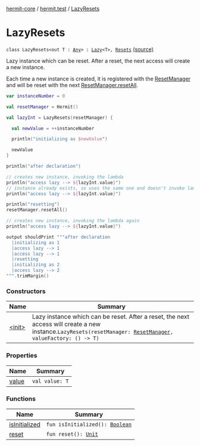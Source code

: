 [hermit-core](../../index.md) / [hermit.test](../index.md) / [LazyResets](./index.md)

# LazyResets

`class LazyResets<out T : `[`Any`](https://kotlinlang.org/api/latest/jvm/stdlib/kotlin/-any/index.html)`> : `[`Lazy`](https://kotlinlang.org/api/latest/jvm/stdlib/kotlin/-lazy/index.html)`<T>, `[`Resets`](../-resets/index.md) [(source)](https://github.com/RBusarow/AutoReset/tree/master/hermit-core/src/main/kotlin/hermit/test/LazyResets.kt#L27)

Lazy instance which can be reset.  After a reset, the next access will create a new instance.

Each time a new instance is created, it is registered with the [ResetManager](../-reset-manager/index.md) and will be reset with the next [ResetManager.resetAll](../-reset-manager/reset-all.md).

``` kotlin
var instanceNumber = 0

val resetManager = Hermit()

val lazyInt = LazyResets(resetManager) {

  val newValue = ++instanceNumber

  println("initializing as $newValue")

  newValue
}

println("after declaration")

// creates new instance, invoking the lambda
println("access lazy --> ${lazyInt.value}")
// instance already exists, so uses the same one and doesn't invoke lambda
println("access lazy --> ${lazyInt.value}")

println("resetting")
resetManager.resetAll()

// creates new instance, invoking the lambda again
println("access lazy --> ${lazyInt.value}")

output shouldPrint """after declaration
  |initializing as 1
  |access lazy --> 1
  |access lazy --> 1
  |resetting
  |initializing as 2
  |access lazy --> 2
""".trimMargin()
```

### Constructors

| Name | Summary |
|---|---|
| [&lt;init&gt;](-init-.md) | Lazy instance which can be reset.  After a reset, the next access will create a new instance.`LazyResets(resetManager: `[`ResetManager`](../-reset-manager/index.md)`, valueFactory: () -> T)` |

### Properties

| Name | Summary |
|---|---|
| [value](value.md) | `val value: T` |

### Functions

| Name | Summary |
|---|---|
| [isInitialized](is-initialized.md) | `fun isInitialized(): `[`Boolean`](https://kotlinlang.org/api/latest/jvm/stdlib/kotlin/-boolean/index.html) |
| [reset](reset.md) | `fun reset(): `[`Unit`](https://kotlinlang.org/api/latest/jvm/stdlib/kotlin/-unit/index.html) |
